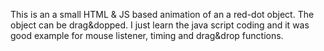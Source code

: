 This is an a small HTML & JS based animation of an a red-dot object. The object can be drag&dopped.
I just learn the java script coding and it was good example for mouse listener, timing and drag&drop functions.
